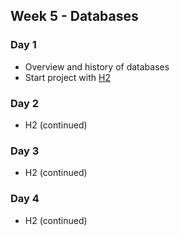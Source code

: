 ## Week 5 - Databases

### Day 1

* Overview and history of databases
* Start project with [H2](http://www.h2database.com/html/main.html)

### Day 2

* H2 (continued)

### Day 3

* H2 (continued)

### Day 4

* H2 (continued)

